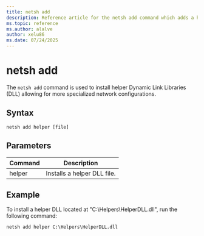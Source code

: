 ```yaml
---
title: netsh add
description: Reference article for the netsh add command which adds a helper dll.
ms.topic: reference
ms.author: alalve
author: xelu86
ms.date: 07/24/2025
---
```


# netsh add

The `netsh add` command is used to install helper Dynamic Link Libraries (DLL) allowing for more specialized network configurations.

## Syntax

```
netsh add helper [file]
```

## Parameters

| Command | Description |
|--|--|
| helper | Installs a helper DLL file. |

## Example

To install a helper DLL located at "C:\Helpers\HelperDLL.dll", run the following command:

```cmd
netsh add helper C:\Helpers\HelperDLL.dll
```
